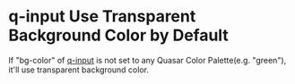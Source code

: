 # q-input Use Transparent Background Color by Default

If "bg-color" of [q-input](https://quasar.dev/vue-components/input) is not set to any Quasar Color Palette(e.g. "green"), it'll use transparent background color. 
